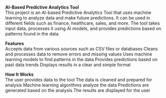 **AI-Based Predictive Analytics Tool**   
This project is an AI-based Predictive Analytics Tool that uses machine learning to analyze data and make future predictions. It can be used in different fields such as finance, healthcare, sales, and more. The tool takes input data, processes it using AI models, and provides predictions based on patterns found in the data.

**Features**     
Accepts data from various sources such as CSV files or databases
Cleans and processes data to remove errors and missing values
Uses machine learning models to find patterns in the data
Provides predictions based on past data trends
Displays results in a clear and simple format

**How It Works**   
The user provides data to the tool
The data is cleaned and prepared for analysis
Machine learning algorithms analyze the data
Predictions are generated based on the analysis
The results are displayed for the user
